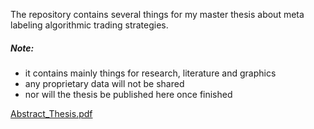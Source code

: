 
The repository contains several things for my master thesis about meta labeling algorithmic trading strategies.

##### Note: 
- it contains mainly things for research, literature and graphics
- any proprietary data will not be shared
- nor will the thesis be published here once finished

[Abstract_Thesis.pdf](https://github.com/aarzt21/MasterThesisETHZ/files/6907323/Abstract_Thesis.pdf)

